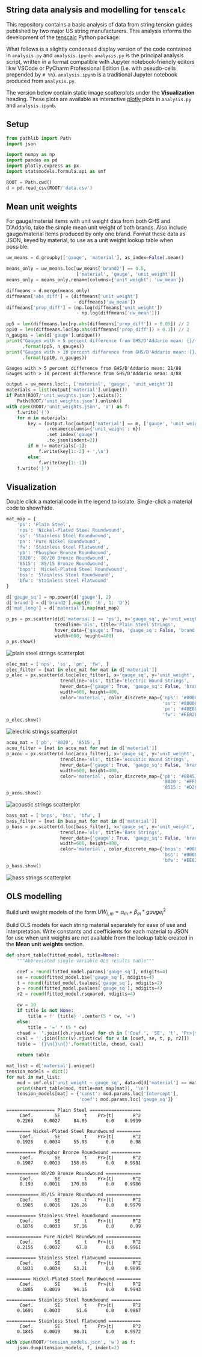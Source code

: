 ## String data analysis and modelling for `tenscalc` 

This repository contains a basic
analysis of data from string tension guides published by two major US string
manufacturers. This analysis informs the development of the
[tenscalc](http://github.com/davidelambert/tenscalc) Python package.

What follows is a slightly condensed display version of the code contained in
`analysis.py` and `analysis.ipynb`. `analysis.py` is the principal analysis script,
written in a format compatible with Jupyter notebook-friendly editors likw VSCode or
PyCharm Professional Edition (i.e. with pseudo-cells prepended by `# %%`).
`analysis.ipynb` is a traditional Jupyter notebook produced from `analysis.py`.

The version below contain static image scatterplots under the **Visualization** heading.
These plots are available as interactive [plotly](https://plotly.com/graphing-libraries/)
plots in `analysis.py` and `analysis.ipynb`.

## Setup
```python
from pathlib import Path
import json

import numpy as np
import pandas as pd
import plotly.express as px
import statsmodels.formula.api as smf

ROOT = Path.cwd()
d = pd.read_csv(ROOT/'data.csv')
```

## Mean unit weights
For gauge/material items with unit weight data from both GHS and D'Addario,
take the simple mean unit weight of both brands. Also include gauge/material
items produced by only one brand. Format these data as JSON, keyed by
material, to use as a unit weight lookup table when possible.


```python
uw_means = d.groupby(['gauge', 'material'], as_index=False).mean()
```


```python
means_only = uw_means.loc[uw_means['brand2'] == 0.5,
                          ['material', 'gauge', 'unit_weight']]
means_only = means_only.rename(columns={'unit_weight': 'uw_mean'})
```


```python
diffmeans = d.merge(means_only)
diffmeans['abs_diff'] = (diffmeans['unit_weight']
                         - diffmeans['uw_mean'])
diffmeans['prop_diff'] = (np.log(diffmeans['unit_weight'])
                          - np.log(diffmeans['uw_mean']))
```


```python
pp5 = len(diffmeans.loc[np.abs(diffmeans['prop_diff']) > 0.05]) // 2
pp10 = len(diffmeans.loc[np.abs(diffmeans['prop_diff']) > 0.1]) // 2
n_gauges = len(d['gauge'].unique())
print("Gauges with > 5 percent difference from GHS/D'Addario mean: {}/{}"
      .format(pp5, n_gauges))
print("Gauges with > 10 percent difference from GHS/D'Addario mean: {}/{}"
      .format(pp10, n_gauges))
```

```
Gauges with > 5 percent difference from GHS/D'Addario mean: 21/88
Gauges with > 10 percent difference from GHS/D'Addario mean: 4/88
```

```python
output = uw_means.loc[:, ['material', 'gauge', 'unit_weight']]
materials = list(output['material'].unique())
if Path(ROOT/'unit_weights.json').exists():
    Path(ROOT/'unit_weights.json').unlink()
with open(ROOT/'unit_weights.json', 'a') as f:
    f.write('{')
    for m in materials:
        key = (output.loc[output['material'] == m, ['gauge', 'unit_weight']]
               .rename(columns={'unit_weight': m})
               .set_index('gauge')
               .to_json(indent=2))
        if m != materials[-1]:
            f.write(key[1:-2] + ',\n')
        else:
            f.write(key[1:-1])
    f.write('}')
```

## Visualization
Double click a material code in the legend to isolate. Single-click a
material code to show/hide.


```python
mat_map = {
    'ps': 'Plain Steel',
    'nps': 'Nickel-Plated Steel Roundwound',
    'ss': 'Stainless Steel Roundwound',
    'pn': 'Pure Nickel Roundwound',
    'fw': 'Stainless Steel Flatwound',
    'pb': 'Phosphor Bronze Roundwound',
    '8020': '80/20 Bronze Roundwound',
    '8515': '85/15 Bronze Roundwound',
    'bnps': 'Nickel-Plated Steel Roundwound',
    'bss': 'Stainless Steel Roundwound',
    'bfw': 'Stainless Steel Flatwound'
}

d['gauge_sq'] = np.power(d['gauge'], 2)
d['brand'] = d['brand2'].map({0: 'G', 1: 'D'})
d['mat_long'] = d['material'].map(mat_map)
```


```python
p_ps = px.scatter(d[d['material'] == 'ps'], x='gauge_sq', y='unit_weight',
                  trendline='ols', title='Plain Steel Strings',
                  hover_data={'gauge': True, 'gauge_sq': False, 'brand': True},
                  width=600, height=400)
p_ps.show()
```
![plain steel strings scatterplot](/images/output_9_1.png)
```python
elec_mat = ['nps', 'ss', 'pn', 'fw', ]
elec_filter = [mat in elec_mat for mat in d['material']]
p_elec = px.scatter(d.loc[elec_filter], x='gauge_sq', y='unit_weight',
                    trendline='ols', title='Electric Wound Strings',
                    hover_data={'gauge': True, 'gauge_sq': False, 'brand': True},
                    width=600, height=400,
                    color='material', color_discrete_map={'nps': '#008080',
                                                          'ss': '#800080',
                                                          'pn': '#40E0D0',
                                                          'fw': '#EE82EE'})
p_elec.show()
```

![electric strings scatterplot](/images/output_10_0.png)

```python
acou_mat = ['pb', '8020', '8515', ]
acou_filter = [mat in acou_mat for mat in d['material']]
p_acou = px.scatter(d.loc[acou_filter], x='gauge_sq', y='unit_weight',
                    trendline='ols', title='Acoustic Wound Strings',
                    hover_data={'gauge': True, 'gauge_sq': False, 'brand': True},
                    width=600, height=400,
                    color='material', color_discrete_map={'pb': '#8B4513',
                                                          '8020': '#FFD700',
                                                          '8515': '#D2691E'})
p_acou.show()
```

![acoustic strings scatterplot](/images/output_11_0.png)

```python
bass_mat = ['bnps', 'bss', 'bfw', ]
bass_filter = [mat in bass_mat for mat in d['material']]
p_bass = px.scatter(d.loc[bass_filter], x='gauge_sq', y='unit_weight',
                    trendline='ols', title='Bass Strings',
                    hover_data={'gauge': True, 'gauge_sq': False, 'brand': True},
                    width=600, height=400,
                    color='material', color_discrete_map={'bnps': '#008080',
                                                          'bss': '#800080',
                                                          'bfw': '#EE82EE'})
p_bass.show()
```

![bass strings scatterplot](/images/output_12_0.png)

## OLS modelling
Build unit weight models of the form $UW_{i,m} = \alpha_m + \beta_m * gauge_{i}^{2}$

Build OLS models for each string material separately for ease of use and
interpretation. Write constants and coefficients for each material to JSON for use
when unit weights are not available from the lookup table created in the **Mean unit
weights** section.


```python
def short_table(fitted_model, title=None):
    """Abbreviated single-variable OLS results table"""

    coef = round(fitted_model.params['gauge_sq'], ndigits=4)
    se = round(fitted_model.bse['gauge_sq'], ndigits=4)
    t = round(fitted_model.tvalues['gauge_sq'], ndigits=2)
    p = round(fitted_model.pvalues['gauge_sq'], ndigits=4)
    r2 = round(fitted_model.rsquared, ndigits=4)

    cw = 10
    if title is not None:
        title = f' {title} '.center(5 * cw, '=')
    else:
        title = '=' * (5 * cw)
    chead = ''.join([ch.rjust(cw) for ch in ['Coef.', 'SE', 't', 'Pr>|t|', 'R^2']])
    cval = ''.join([str(v).rjust(cw) for v in [coef, se, t, p, r2]])
    table = '{}\n{}\n{}'.format(title, chead, cval)

    return table
```


```python
mat_list = d['material'].unique()
tension_models = dict()
for mat in mat_list:
    mod = smf.ols('unit_weight ~ gauge_sq', data=d[d['material'] == mat]).fit()
    print(short_table(mod, title=mat_map[mat]), '\n')
    tension_models[mat] = {'const': mod.params.loc['Intercept'],
                           'coef': mod.params.loc['gauge_sq']}
```

    ================== Plain Steel ===================
         Coef.        SE         t    Pr>|t|       R^2
        0.2269    0.0027     84.05       0.0    0.9939 
    
    ========= Nickel-Plated Steel Roundwound =========
         Coef.        SE         t    Pr>|t|       R^2
        0.1926    0.0034     55.93       0.0      0.98 
    
    =========== Phosphor Bronze Roundwound ===========
         Coef.        SE         t    Pr>|t|       R^2
        0.1987    0.0013    158.85       0.0    0.9981 
    
    ============ 80/20 Bronze Roundwound =============
         Coef.        SE         t    Pr>|t|       R^2
         0.193    0.0011    170.88       0.0    0.9986 
    
    ============ 85/15 Bronze Roundwound =============
         Coef.        SE         t    Pr>|t|       R^2
        0.1985    0.0016    126.26       0.0    0.9979 
    
    =========== Stainless Steel Roundwound ===========
         Coef.        SE         t    Pr>|t|       R^2
        0.1876    0.0033     57.16       0.0      0.99 
    
    ============= Pure Nickel Roundwound =============
         Coef.        SE         t    Pr>|t|       R^2
        0.2155    0.0032      67.8       0.0    0.9961 
    
    =========== Stainless Steel Flatwound ============
         Coef.        SE         t    Pr>|t|       R^2
        0.1831    0.0034     53.21       0.0    0.9895 
    
    ========= Nickel-Plated Steel Roundwound =========
         Coef.        SE         t    Pr>|t|       R^2
        0.1805    0.0019     94.15       0.0    0.9943 
    
    =========== Stainless Steel Roundwound ===========
         Coef.        SE         t    Pr>|t|       R^2
        0.1691    0.0033      51.6       0.0    0.9867 
    
    =========== Stainless Steel Flatwound ============
         Coef.        SE         t    Pr>|t|       R^2
        0.1845    0.0019     98.31       0.0    0.9972 
    



```python
with open(ROOT/'tension_models.json', 'w') as f:
    json.dump(tension_models, f, indent=2)
```

